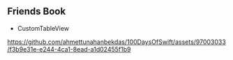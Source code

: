 ## Friends Book

- CustomTableView

https://github.com/ahmettunahanbekdas/100DaysOfSwift/assets/97003033/f3b9e31e-e244-4ca1-8ead-a1d02455f1b9
